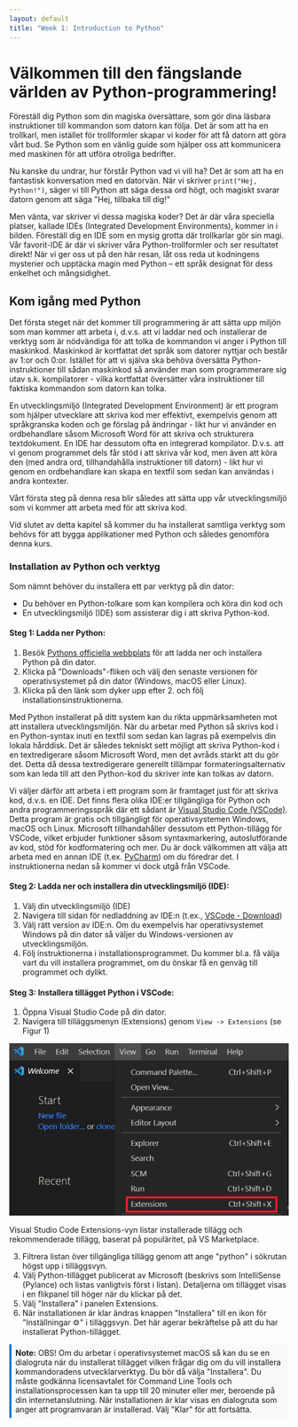 ```yaml
---
layout: default
title: "Week 1: Introduction to Python"
---
```


# Välkommen till den fängslande världen av Python-programmering!

Föreställ dig Python som din magiska översättare, som gör dina läsbara instruktioner till kommandon som datorn kan följa. Det är som att ha en trollkarl, men istället för trollformler skapar vi koder för att få datorn att göra vårt bud. Se Python som en vänlig guide som hjälper oss att kommunicera med maskinen för att utföra otroliga bedrifter.

Nu kanske du undrar, hur förstår Python vad vi vill ha? Det är som att ha en fantastisk konversation med en datorvän. När vi skriver `print("Hej, Python!")`, säger vi till Python att säga dessa ord högt, och magiskt svarar datorn genom att säga "Hej, tillbaka till dig!"

Men vänta, var skriver vi dessa magiska koder? Det är där våra speciella platser, kallade IDEs (Integrated Development Environments), kommer in i bilden. Föreställ dig en IDE som en mysig grotta där trollkarlar gör sin magi. Vår favorit-IDE är där vi skriver våra Python-trollformler och ser resultatet direkt! När vi ger oss ut på den här resan, låt oss reda ut kodningens mysterier och upptäcka magin med Python – ett språk designat för dess enkelhet och mångsidighet.

## Kom igång med Python

Det första steget när det kommer till programmering är att sätta upp miljön som man kommer att arbeta i, d.v.s. att vi laddar ned och installerar de verktyg som är nödvändiga för att tolka de kommandon vi anger i Python till maskinkod. Maskinkod är kortfattat det språk som datorer nyttjar och består av 1:or och 0:or. Istället för att vi själva ska behöva översätta Python-instruktioner till sådan maskinkod så använder man som programmerare sig utav s.k. kompilatorer - vilka kortfattat översätter våra instruktioner till faktiska kommandon som datorn kan tolka.

En utvecklingsmiljö (Integrated Development Environment) är ett program som hjälper utvecklare att skriva kod mer effektivt, exempelvis genom att språkgranska koden och ge förslag på ändringar - likt hur vi använder en ordbehandlare såsom Microsoft Word för att skriva och strukturera textdokument. En IDE har dessutom ofta en integrerad kompilator. D.v.s. att vi genom programmet dels får stöd i att skriva vår kod, men även att köra den (med andra ord, tillhandahålla instruktioner till datorn) - likt hur vi genom en ordbehandlare kan skapa en textfil som sedan kan användas i andra kontexter.

Vårt första steg på denna resa blir således att sätta upp vår utvecklingsmiljö som vi kommer att arbeta med för att skriva kod.

Vid slutet av detta kapitel så kommer du ha installerat samtliga verktyg som behövs för att bygga applikationer med Python och således genomföra denna kurs.

### Installation av Python och verktyg

Som nämnt behöver du installera ett par verktyg på din dator:

- Du behöver en Python-tolkare som kan kompilera och köra din kod och
- En utvecklingsmiljö (IDE) som assisterar dig i att skriva Python-kod.

#### Steg 1: Ladda ner Python:

1. Besök [Pythons officiella webbplats](https://www.python.org/) för att ladda ner och installera Python på din dator.
2. Klicka på "Downloads"-fliken och välj den senaste versionen för operativsystemet på din dator (Windows, macOS eller Linux).
3. Klicka på den länk som dyker upp efter 2. och följ installationsinstruktionerna.

Med Python installerat på ditt system kan du rikta uppmärksamheten mot att installera utvecklingsmiljön. När du arbetar med Python så skrivs kod i en Python-syntax inuti en textfil som sedan kan lagras på exempelvis din lokala hårddisk. Det är således tekniskt sett möjligt att skriva Python-kod i en textredigerare såsom Microsoft Word, men det avråds starkt att du gör det. Detta då dessa textredigerare generellt tillämpar formateringsalternativ som kan leda till att den Python-kod du skriver inte kan tolkas av datorn.

Vi väljer därför att arbeta i ett program som är framtaget just för att skriva kod, d.v.s. en IDE. Det finns flera olika IDE:er tillgängliga för Python och andra programmeringsspråk där ett sådant är [Visual Studio Code (VSCode)](https://code.visualstudio.com/). Detta program är gratis och tillgängligt för operativsystemen Windows, macOS och Linux. Microsoft tillhandahåller dessutom ett Python-tillägg för VSCode, vilket erbjuder funktioner såsom syntaxmarkering, autoslutförande av kod, stöd för kodformatering och mer. Du är dock välkommen att välja att arbeta med en annan IDE (t.ex. [PyCharm](https://www.jetbrains.com/pycharm/)) om du föredrar det. I instruktionerna nedan så kommer vi dock utgå från VSCode.

#### Steg 2: Ladda ner och installera din utvecklingsmiljö (IDE):

1. Välj din utvecklingsmiljö (IDE)
2. Navigera till sidan för nedladdning av IDE:n (t.ex., [VSCode - Download](https://code.visualstudio.com/Download))
3. Välj rätt version av IDE:n. Om du exempelvis har operativsystemet Windows på din dator så väljer du Windows-versionen av utvecklingsmiljön.
4. Följ instruktionerna i installationsprogrammet. Du kommer bl.a. få välja vart du vill installera programmet, om du önskar få en genväg till programmet och dylikt.

#### Steg 3: Installera tillägget Python i VSCode:

1. Öppna Visual Studio Code på din dator.
2. Navigera till tilläggsmenyn (Extensions) genom `View -> Extensions` (se Figur 1)

![Extensions in VSCode](../assets/images/Extensions_VSCode.png)

Visual Studio Code Extensions-vyn listar installerade tillägg och rekommenderade tillägg, baserat på populäritet, på VS Marketplace.

3. Filtrera listan över tillgängliga tillägg genom att ange "python" i sökrutan högst upp i tilläggsvyn.
4. Välj Python-tillägget publicerat av Microsoft (beskrivs som IntelliSense (Pylance) och listas vanligtvis först i listan). Detaljerna om tillägget visas i en flikpanel till höger när du klickar på det.
5. Välj "Installera" i panelen Extensions.
6. När installationen är klar ändras knappen "Installera" till en ikon för "Inställningar ⚙️" i tilläggsvyn. Det här agerar bekräftelse på att du har installerat Python-tillägget.

<div style="padding: 0.5em; background-color: #f9f9f9; border-left: 4px solid #0078D4; margin-bottom: 1em;">
    <strong>Note:</strong> OBS! Om du arbetar i operativsystemet macOS så kan du se en dialogruta när du installerat tillägget vilken frågar dig om du vill installera kommandoradens utvecklarverktyg. Du bör då välja "Installera". Du måste godkänna licensavtalet för Command Line Tools och installationsprocessen kan ta upp till 20 minuter eller mer, beroende på din internetanslutning. När installationen är klar visas en dialogruta som anger att programvaran är installerad. Välj "Klar" för att fortsätta.
</div> 
